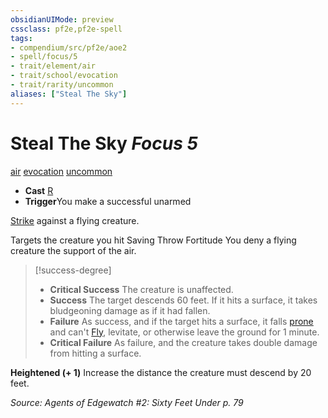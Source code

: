 ```yaml
---
obsidianUIMode: preview
cssclass: pf2e,pf2e-spell
tags:
- compendium/src/pf2e/aoe2
- spell/focus/5
- trait/element/air
- trait/school/evocation
- trait/rarity/uncommon
aliases: ["Steal The Sky"]
---
```

# Steal The Sky *Focus 5*   
[air](air.md)  [evocation](evocation.md)  [uncommon](uncommon.md)  

- **Cast** [R](chapter-9-playing-the-game.md#Actions "Reaction") 
- **Trigger**You make a successful unarmed

[Strike](strike.md) against a flying creature.

Targets the creature you hit Saving Throw Fortitude You deny a flying creature the support of the air.

> [!success-degree] 
> - **Critical Success** The creature is unaffected.
> - **Success** The target descends 60 feet. If it hits a surface, it takes bludgeoning damage as if it had fallen.
> - **Failure** As success, and if the target hits a surface, it falls [prone](conditions.md#Prone) and can't [Fly](rules/actions/fly.md), levitate, or otherwise leave the ground for 1 minute.
> - **Critical Failure** As failure, and the creature takes double damage from hitting a surface.

**Heightened (+ 1)** Increase the distance the creature must descend by 20 feet.

*Source: Agents of Edgewatch #2: Sixty Feet Under p. 79*